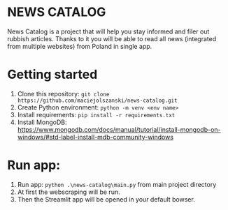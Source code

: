 # NEWS CATALOG

News Catalog is a project that will help you stay informed and filer out
rubbish articles. Thanks to it you will be able to read all news
(integrated from multiple websites) from Poland in single app.

# Getting started
1. Clone this repository: `git clone https://github.com/maciejolszanski/news-catalog.git`
2. Create Python environment: `python -m venv <env name>`
3. Install requirements: `pip install -r requirements.txt`
4. Install MongoDB: https://www.mongodb.com/docs/manual/tutorial/install-mongodb-on-windows/#std-label-install-mdb-community-windows


# Run app:
1. Run app: `python .\news-catalog\main.py` from main project directory
2. At first the webscraping will be run.
3. Then the Streamlit app will be opened in your default bowser.